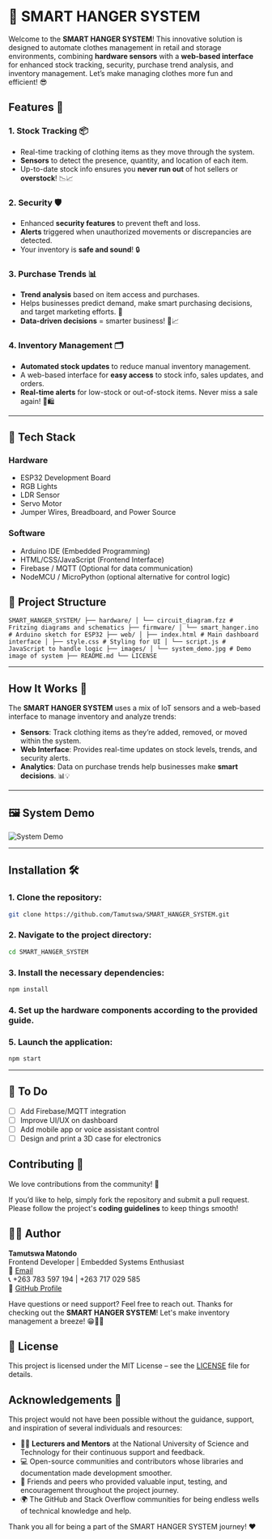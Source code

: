 # 👕 SMART HANGER SYSTEM

Welcome to the **SMART HANGER SYSTEM**! This innovative solution is designed to automate clothes management in retail and storage environments, combining **hardware sensors** with a **web-based interface** for enhanced stock tracking, security, purchase trend analysis, and inventory management. Let’s make managing clothes more fun and efficient! 😎

## Features 🌟

### 1. **Stock Tracking 📦**
   - Real-time tracking of clothing items as they move through the system.
   - **Sensors** to detect the presence, quantity, and location of each item.
   - Up-to-date stock info ensures you **never run out** of hot sellers or **overstock**! 📉📈

### 2. **Security 🛡️**
   - Enhanced **security features** to prevent theft and loss.
   - **Alerts** triggered when unauthorized movements or discrepancies are detected.
   - Your inventory is **safe and sound**! 🔒

### 3. **Purchase Trends 📊**
   - **Trend analysis** based on item access and purchases.
   - Helps businesses predict demand, make smart purchasing decisions, and target marketing efforts. 🎯
   - **Data-driven decisions** = smarter business! 💼📈

### 4. **Inventory Management 🗂️**
   - **Automated stock updates** to reduce manual inventory management.
   - A web-based interface for **easy access** to stock info, sales updates, and orders.
   - **Real-time alerts** for low-stock or out-of-stock items. Never miss a sale again! 🚨🛍️

---

## 🧰 Tech Stack

### Hardware
- ESP32 Development Board
- RGB Lights
- LDR Sensor
- Servo Motor
- Jumper Wires, Breadboard, and Power Source

### Software
- Arduino IDE (Embedded Programming)
- HTML/CSS/JavaScript (Frontend Interface)
- Firebase / MQTT (Optional for data communication)
- NodeMCU / MicroPython (optional alternative for control logic)

## 📁 Project Structure
``` SMART_HANGER_SYSTEM/ ├── hardware/ │ └── circuit_diagram.fzz # Fritzing diagrams and schematics ├── firmware/ │ └── smart_hanger.ino # Arduino sketch for ESP32 ├── web/ │ ├── index.html # Main dashboard interface │ ├── style.css # Styling for UI │ └── script.js # JavaScript to handle logic ├── images/ │ └── system_demo.jpg # Demo image of system ├── README.md └── LICENSE ``` 


---
## How It Works 🤖

The **SMART HANGER SYSTEM** uses a mix of IoT sensors and a web-based interface to manage inventory and analyze trends:

- **Sensors**: Track clothing items as they’re added, removed, or moved within the system.
- **Web Interface**: Provides real-time updates on stock levels, trends, and security alerts.
- **Analytics**: Data on purchase trends help businesses make **smart decisions**. 📊💡

---

## 🖼️ System Demo

![System Demo](images/system_demo.jpg)

---

## Installation 🛠️

### 1. Clone the repository:
   ```bash
   git clone https://github.com/Tamutswa/SMART_HANGER_SYSTEM.git
   ```

### 2. Navigate to the project directory:
   ```bash
   cd SMART_HANGER_SYSTEM
   ```

### 3. Install the necessary dependencies:
   ```bash
   npm install
   ```

### 4. Set up the hardware components according to the provided guide.

### 5. Launch the application:
   ```bash
   npm start
   ```

---

## 📌 To Do

- [ ] Add Firebase/MQTT integration
- [ ] Improve UI/UX on dashboard
- [ ] Add mobile app or voice assistant control
- [ ] Design and print a 3D case for electronics

## Contributing 🤝

We love contributions from the community! 🎉

If you’d like to help, simply fork the repository and submit a pull request. Please follow the project's **coding guidelines** to keep things smooth! 

 ## 🧑‍💻 Author

**Tamutswa Matondo**  
Frontend Developer | Embedded Systems Enthusiast  
📧 [Email](mailto:tamutswamatondo04@gmail.com)  
📞 +263 783 597 194 | +263 717 029 585  
🔗 [GitHub Profile](https://github.com/Tamutswa)

Have questions or need support? Feel free to reach out. Thanks for checking out the **SMART HANGER SYSTEM**! Let's make inventory management a breeze! 😁👚✨


## 📄 License

This project is licensed under the MIT License – see the [LICENSE](LICENSE) file for details.

## Acknowledgements 🙏

This project would not have been possible without the guidance, support, and inspiration of several individuals and resources:

- 👨‍🏫 **Lecturers and Mentors** at the National University of Science and Technology for their continuous support and feedback.
- 💻 Open-source communities and contributors whose libraries and documentation made development smoother.
- 🧠 Friends and peers who provided valuable input, testing, and encouragement throughout the project journey.
- 🌍 The GitHub and Stack Overflow communities for being endless wells of technical knowledge and help.

Thank you all for being a part of the SMART HANGER SYSTEM journey! ❤️











